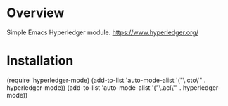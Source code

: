 Overview
======

Simple Emacs Hyperledger module.
https://www.hyperledger.org/

Installation
======

(require 'hyperledger-mode)
(add-to-list 'auto-mode-alist '("\\.cto\\'" . hyperledger-mode))
(add-to-list 'auto-mode-alist '("\\.acl\\'" . hyperledger-mode))
